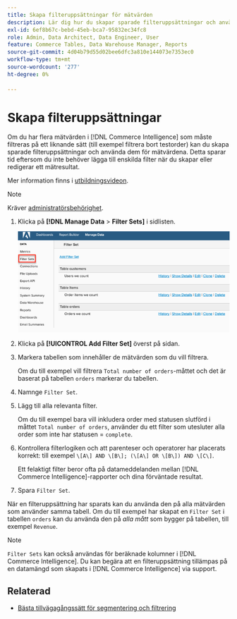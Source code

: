 ```yaml
---
title: Skapa filteruppsättningar för mätvärden
description: Lär dig hur du skapar sparade filteruppsättningar och använder dem på mätvärdena.
exl-id: 6ef8b67c-bebd-45eb-bca7-95832ec34fc8
role: Admin, Data Architect, Data Engineer, User
feature: Commerce Tables, Data Warehouse Manager, Reports
source-git-commit: 4d04b79d55d02bee6dfc3a810e144073e7353ec0
workflow-type: tm+mt
source-wordcount: '277'
ht-degree: 0%

---
```


# Skapa filteruppsättningar

Om du har flera mätvärden i [!DNL Commerce Intelligence] som måste filtreras på ett liknande sätt (till exempel filtrera bort testorder) kan du skapa sparade filteruppsättningar och använda dem för mätvärdena. Detta sparar tid eftersom du inte behöver lägga till enskilda filter när du skapar eller redigerar ett mätresultat.

Mer information finns i [utbildningsvideon](https://experienceleague.adobe.com/docs/commerce-knowledge-base/kb/how-to/mbi-training-video-filter-sets.html).

>[!NOTE]
>
>Kräver [administratörsbehörighet](../../administrator/user-management/user-management.md).

1. Klicka på **[!DNL Manage Data** > **Filter Sets]** i sidlisten.

   ![Skapa gränssnitt för filteruppsättningar med alternativet Lägg till filteruppsättning](../../assets/create-filter-sets.png)

1. Klicka på **[!UICONTROL Add Filter Set]** överst på sidan.

1. Markera tabellen som innehåller de mätvärden som du vill filtrera.

   Om du till exempel vill filtrera `Total number of orders`-måttet och det är baserat på tabellen `orders` markerar du tabellen.

1. Namnge `Filter Set`.

1. Lägg till alla relevanta filter.

   Om du till exempel bara vill inkludera order med statusen slutförd i måttet `Total number of orders`, använder du ett filter som utesluter alla order som inte har statusen = `complete`.

1. Kontrollera filterlogiken och att parenteser och operatorer har placerats korrekt: till exempel `\[A\] AND \[B\]; (\[A\] OR \[B\]) AND \[C\]`.

   Ett felaktigt filter beror ofta på datameddelanden mellan [!DNL Commerce Intelligence]-rapporter och dina förväntade resultat.

1. Spara `Filter Set`.

När en filteruppsättning har sparats kan du använda den på alla mätvärden som använder samma tabell. Om du till exempel har skapat en `Filter Set` i tabellen `orders` kan du använda den på *alla mått* som bygger på tabellen, till exempel `Revenue`.

>[!NOTE]
>
>`Filter Sets` kan också användas för beräknade kolumner i [!DNL Commerce Intelligence]. Du kan begära att en filteruppsättning tillämpas på en datamängd som skapats i [!DNL Commerce Intelligence] via support.

## Relaterad

* [Bästa tillvägagångssätt för segmentering och filtrering](../../best-practices/segment-filter.md)
